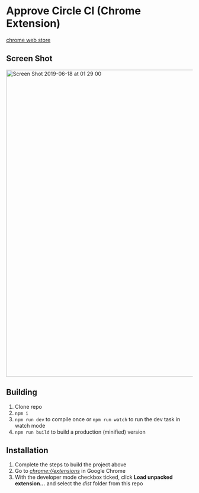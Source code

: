 # Approve Circle CI (Chrome Extension)

[chrome web store](https://chrome.google.com/webstore/detail/approve-circleci/gfckdkpokbbahlgihncaiajimhkibmpl)

## Screen Shot

<img width="828" alt="Screen Shot 2019-06-18 at 01 29 00" src="https://user-images.githubusercontent.com/19199223/59620734-8e356100-9168-11e9-8c42-4c4bbaa900b2.png">

## Building

1.  Clone repo
2.  `npm i`
3.  `npm run dev` to compile once or `npm run watch` to run the dev task in watch mode
4.  `npm run build` to build a production (minified) version

## Installation

1.  Complete the steps to build the project above
2.  Go to [_chrome://extensions_](chrome://extensions) in Google Chrome
3.  With the developer mode checkbox ticked, click **Load unpacked extension...** and select the _dist_ folder from this repo

